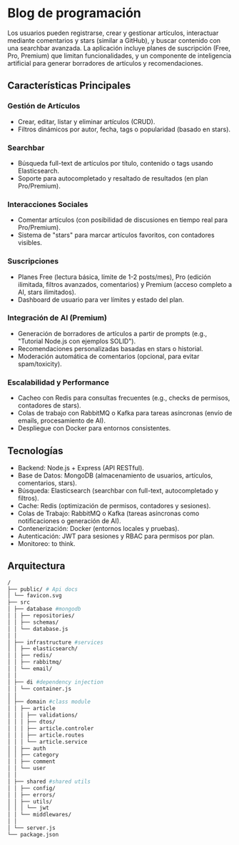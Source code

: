 # Blog de programación

Los usuarios pueden registrarse, crear y gestionar artículos, interactuar mediante comentarios y stars (similar a GitHub), y buscar contenido con una searchbar avanzada. La aplicación incluye planes de suscripción (Free, Pro, Premium) que limitan funcionalidades, y un componente de inteligencia artificial para generar borradores de artículos y recomendaciones.

## Características Principales

### Gestión de Artículos

- Crear, editar, listar y eliminar artículos (CRUD).
- Filtros dinámicos por autor, fecha, tags o popularidad (basado en stars).

### Searchbar

- Búsqueda full-text de artículos por título, contenido o tags usando Elasticsearch.
- Soporte para autocompletado y resaltado de resultados (en plan Pro/Premium).

### Interacciones Sociales

- Comentar artículos (con posibilidad de discusiones en tiempo real para Pro/Premium).
- Sistema de "stars" para marcar artículos favoritos, con contadores visibles.

### Suscripciones

- Planes Free (lectura básica, límite de 1-2 posts/mes), Pro (edición ilimitada, filtros avanzados, comentarios) y Premium (acceso completo a AI, stars ilimitados).
- Dashboard de usuario para ver límites y estado del plan.

### Integración de AI (Premium)

- Generación de borradores de artículos a partir de prompts (e.g., "Tutorial Node.js con ejemplos SOLID").
- Recomendaciones personalizadas basadas en stars o historial.
- Moderación automática de comentarios (opcional, para evitar spam/toxicity).

### Escalabilidad y Performance

- Cacheo con Redis para consultas frecuentes (e.g., checks de permisos, contadores de stars).
- Colas de trabajo con RabbitMQ o Kafka para tareas asíncronas (envío de emails, procesamiento de AI).
- Despliegue con Docker para entornos consistentes.

## Tecnologías

- Backend: Node.js + Express (API RESTful).
- Base de Datos: MongoDB (almacenamiento de usuarios, artículos, comentarios, stars).
- Búsqueda: Elasticsearch (searchbar con full-text, autocompletado y filtros).
- Cache: Redis (optimización de permisos, contadores y sesiones).
- Colas de Trabajo: RabbitMQ o Kafka (tareas asíncronas como notificaciones o generación de AI).
- Contenerización: Docker (entornos locales y pruebas).
- Autenticación: JWT para sesiones y RBAC para permisos por plan.
- Monitoreo: to think.

## Arquitectura

```sh
/
├── public/ # Api docs
│ └── favicon.svg
├── src
│ ├── database #mongodb
│ │ ├── repositories/
│ │ ├── schemas/
│ │ └── database.js
│ │
│ ├── infrastructure #services
│ │ ├── elasticsearch/
│ │ ├── redis/
│ │ ├── rabbitmq/
│ │ └── email/
│ │
│ ├── di #dependency injection
│ │ └── container.js
│ │
│ ├── domain #class module
│ │ ├── article
│ │ │ ├── validations/
│ │ │ ├── dtos/
│ │ │ ├── article.controler
│ │ │ ├── article.routes
│ │ │ └── article.service
│ │ ├── auth
│ │ ├── category
│ │ ├── comment
│ │ └── user
│ │
│ ├── shared #shared utils
│ │ ├── config/
│ │ ├── errors/
│ │ ├── utils/
│ │ │ └── jwt
│ │ └── middlewares/
│ │
│ └── server.js
└── package.json

```

